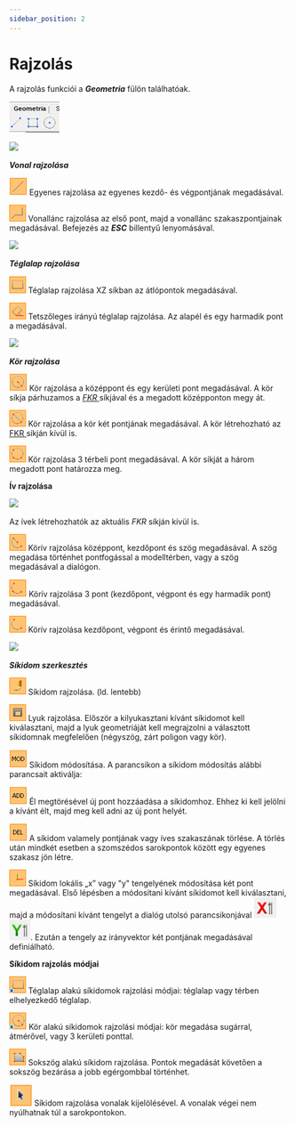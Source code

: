 ```yaml
---
sidebar_position: 2
---
```

# Rajzolás

<!-- wp:paragraph -->

A rajzolás funkciói a _**Geometria**_ fülön találhatóak.

<!-- /wp:paragraph -->

<!-- wp:image {"id":33362,"width":90,"height":56,"sizeSlug":"full","linkDestination":"media","className":"is-style-editorskit-rounded"} -->

[![](./img/wp-content-uploads-2022-02-tab_geom_hu-edited.png)](https://Consteelsoftware.com/wp-content/uploads/2022/01/tab_geom_hu.png)

<!-- /wp:image -->

<!-- wp:image {"align":"right","id":33392,"width":239,"height":102,"sizeSlug":"full","linkDestination":"media","className":"is-style-editorskit-rounded"} -->

[![](https://Consteelsoftware.com/wp-content/uploads/2022/02/dial_rajzolas_vonal.png)](./img/wp-content-uploads-2022-02-dial_rajzolas_vonal.png)

<!-- /wp:image -->

<!-- wp:paragraph -->

**_Vonal rajzolása_**

<!-- /wp:paragraph -->

<!-- wp:paragraph -->

![](./img/wp-content-uploads-2021-04-5-3-draw-ico-01.png) Egyenes rajzolása az egyenes kezdő- és végpontjának megadásával.

<!-- /wp:paragraph -->

<!-- wp:paragraph -->

![](./img/wp-content-uploads-2021-04-5-3-draw-ico-02.png) Vonallánc rajzolása az első pont, majd a vonallánc szakaszpontjainak megadásával. Befejezés az _**ESC**_ billentyű lenyomásával.

<!-- /wp:paragraph -->

<!-- wp:image {"align":"right","id":33385,"width":239,"height":101,"sizeSlug":"full","linkDestination":"media","className":"is-style-editorskit-rounded"} -->

[![](https://Consteelsoftware.com/wp-content/uploads/2022/02/dial_rajzolas_teglalap.png)](./img/wp-content-uploads-2022-02-dial_rajzolas_teglalap.png)

<!-- /wp:image -->

<!-- wp:paragraph -->

**_Téglalap rajzolása_**

<!-- /wp:paragraph -->

<!-- wp:paragraph -->

![](./img/wp-content-uploads-2021-04-5-3-draw-ico-03.png) Téglalap rajzolása XZ síkban az átlópontok megadásával.

<!-- /wp:paragraph -->

<!-- wp:paragraph -->

![](./img/wp-content-uploads-2021-04-5-3-draw-ico-04.png) Tetszőleges irányú téglalap rajzolása. Az alapél és egy harmadik pont a megadásával.

<!-- /wp:paragraph -->

<!-- wp:image {"align":"right","id":33378,"width":239,"height":101,"sizeSlug":"full","linkDestination":"media","className":"is-style-editorskit-rounded"} -->

[![](https://Consteelsoftware.com/wp-content/uploads/2022/02/dial_rajzolas_kor.png)](./img/wp-content-uploads-2022-02-dial_rajzolas_kor.png)

<!-- /wp:image -->

<!-- wp:paragraph -->

**_Kör rajzolása_**

<!-- /wp:paragraph -->

<!-- wp:paragraph -->

![](./img/wp-content-uploads-2021-04-5-3-draw-ico-05.png) Kör rajzolása a középpont és egy kerületi pont megadásával. A kör síkja párhuzamos a [_FKR_ ](../4_0_drawing-geometry/4_1_coordinate-systems.md#felhasználói-koordinátarendszer-lokális-koordináta-rendszer)síkjával és a megadott középponton megy át.

<!-- /wp:paragraph -->

<!-- wp:paragraph -->

![](./img/wp-content-uploads-2021-04-5-3-draw-ico-06.png) Kör rajzolása a kör két pontjának megadásával. A kör létrehozható az [FKR ](../4_0_drawing-geometry/4_1_coordinate-systems.md#felhasználói-koordinátarendszer-lokális-koordináta-rendszer)síkján kívül is.

<!-- /wp:paragraph -->

<!-- wp:paragraph -->

![](./img/wp-content-uploads-2021-04-5-3-draw-ico-07.png) Kör rajzolása 3 térbeli pont megadásával. A kör síkját a három megadott pont határozza meg.

<!-- /wp:paragraph -->

<!-- wp:paragraph -->

****Ív rajzolása****

<!-- /wp:paragraph -->

<!-- wp:image {"align":"right","id":33371,"width":239,"height":101,"sizeSlug":"full","linkDestination":"media","className":"is-style-editorskit-rounded"} -->

[![](https://Consteelsoftware.com/wp-content/uploads/2022/02/dial_rajzolas_iv.png)](./img/wp-content-uploads-2022-02-dial_rajzolas_iv.png)

<!-- /wp:image -->

<!-- wp:paragraph -->

Az ívek létrehozhatók az aktuális _FKR_ síkján kívül is.

<!-- /wp:paragraph -->

<!-- wp:paragraph -->

![](./img/wp-content-uploads-2021-04-5-3-draw-ico-08.png) Körív rajzolása középpont, kezdőpont és szög megadásával. A szög megadása történhet pontfogással a modelltérben, vagy a szög megadásával a dialógon.

<!-- /wp:paragraph -->

<!-- wp:paragraph -->

![](./img/wp-content-uploads-2021-04-5-3-draw-ico-09.png) Körív rajzolása 3 pont (kezdőpont, végpont és egy harmadik pont) megadásával.

<!-- /wp:paragraph -->

<!-- wp:paragraph -->

![](./img/wp-content-uploads-2021-04-5-3-draw-ico-10.png) Körív rajzolása kezdőpont, végpont és érintő megadásával.

<!-- /wp:paragraph -->

<!-- wp:image {"align":"right","id":33399,"width":359,"height":152,"sizeSlug":"full","linkDestination":"media","className":"is-style-editorskit-rounded"} -->

[![](https://Consteelsoftware.com/wp-content/uploads/2022/02/dial_sikidom_szerkesztes.png)](./img/wp-content-uploads-2022-02-dial_sikidom_szerkesztes.png)

<!-- /wp:image -->

<!-- wp:paragraph -->

**_Síkidom szerkesztés_**

<!-- /wp:paragraph -->

<!-- wp:paragraph -->

![](./img/wp-content-uploads-2021-04-5-3-draw-ico-11.png) Síkidom rajzolása. (ld. lentebb)

<!-- /wp:paragraph -->

<!-- wp:paragraph -->

![](./img/wp-content-uploads-2021-04-5-3-draw-ico-12.png) Lyuk rajzolása. Először a kilyukasztani kívánt síkidomot kell kiválasztani, majd a lyuk geometriáját kell megrajzolni a választott síkidomnak megfelelően (négyszög, zárt poligon vagy kör).

<!-- /wp:paragraph -->

<!-- wp:paragraph -->

![](./img/wp-content-uploads-2021-04-5-3-draw-ico-13.png) Síkidom módosítása. A parancsikon a síkidom módosítás alábbi parancsait aktiválja:

<!-- /wp:paragraph -->

<!-- wp:paragraph {"editorskit":{"indent":40,"devices":false,"desktop":true,"tablet":true,"mobile":true,"loggedin":true,"loggedout":true,"acf_visibility":"","acf_field":"","acf_condition":"","acf_value":"","migrated":false,"unit_test":false}} -->

![](./img/wp-content-uploads-2021-04-5-3-draw-ico-18.png) Él megtörésével új pont hozzáadása a síkidomhoz. Ehhez ki kell jelölni a kívánt élt, majd meg kell adni az új pont helyét.

<!-- /wp:paragraph -->

<!-- wp:paragraph {"editorskit":{"indent":40,"devices":false,"desktop":true,"tablet":true,"mobile":true,"loggedin":true,"loggedout":true,"acf_visibility":"","acf_field":"","acf_condition":"","acf_value":"","migrated":false,"unit_test":false}} -->

![](./img/wp-content-uploads-2021-04-5-3-draw-ico-19.png) A síkidom valamely pontjának vagy íves szakaszának törlése. A törlés után mindkét esetben a szomszédos sarokpontok között egy egyenes szakasz jön létre.

<!-- /wp:paragraph -->

<!-- wp:paragraph -->

![](./img/wp-content-uploads-2021-04-5-3-draw-ico-14.png) Síkidom lokális „x” vagy "y" tengelyének módosítása két pont megadásával. Első lépésben a módosítani kívánt síkidomot kell kiválasztani, majd a módosítani kívánt tengelyt a dialóg utolsó parancsikonjával ![](./img/wp-content-uploads-2022-02-ico_LKR_mod_vektor_X.png)![](./img/wp-content-uploads-2022-02-ico_LKR_mod_vektor_Y.png). Ezután a tengely az irányvektor két pontjának megadásával definiálható.

<!-- /wp:paragraph -->

<!-- wp:paragraph -->

**Síkidom rajzolás módjai**

<!-- /wp:paragraph -->

<!-- wp:paragraph -->

![](./img/wp-content-uploads-2021-04-5-3-draw-ico-15.png) Téglalap alakú síkidomok rajzolási módjai: téglalap vagy térben elhelyezkedő téglalap.

<!-- /wp:paragraph -->

<!-- wp:paragraph -->

![](./img/wp-content-uploads-2021-04-5-3-draw-ico-16.png) Kör alakú síkidomok rajzolási módjai: kör megadása sugárral, átmérővel, vagy 3 kerületi ponttal.

<!-- /wp:paragraph -->

<!-- wp:paragraph -->

![](./img/wp-content-uploads-2021-04-5-3-draw-ico-17.png) Sokszög alakú síkidom rajzolása. Pontok megadását követően a sokszög bezárása a jobb egérgombbal történhet.

<!-- /wp:paragraph -->

<!-- wp:paragraph -->

![](./img/wp-content-uploads-2021-04-5-3-draw-ico-20.png) Síkidom rajzolása vonalak kijelölésével. A vonalak végei nem nyúlhatnak túl a sarokpontokon.

<!-- /wp:paragraph -->
